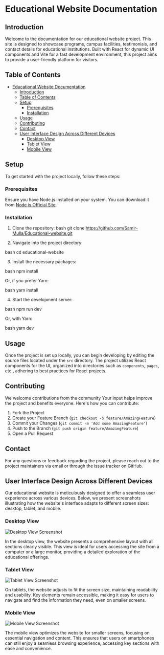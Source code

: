 # Educational Website Documentation

## Introduction

Welcome to the documentation for our educational website project. This site is designed to showcase programs, campus facilities, testimonials, and contact details for educational institutions. Built with React for dynamic UI components and Vite for a fast development environment, this project aims to provide a user-friendly platform for visitors.

## Table of Contents

- [Educational Website Documentation](#educational-website-documentation)
  - [Introduction](#introduction)
  - [Table of Contents](#table-of-contents)
  - [Setup](#setup)
    - [Prerequisites](#prerequisites)
    - [Installation](#installation)
  - [Usage](#usage)
  - [Contributing](#contributing)
  - [Contact](#contact)
  - [User Interface Design Across Different Devices](#user-interface-design-across-different-devices)
    - [Desktop View](#desktop-view)
    - [Tablet View](#tablet-view)
    - [Mobile View](#mobile-view)

## Setup

To get started with the project locally, follow these steps:

### Prerequisites

Ensure you have Node.js installed on your system. You can download it from [Node.js Official Site](https://nodejs.org/).

### Installation

1. Clone the repository:
   bash git clone https://github.com/Samir-Mulla/Educational-website.git

2. Navigate into the project directory:

bash cd educational-website

3. Install the necessary packages:

bash npm install

Or, if you prefer Yarn:

bash yarn install

4. Start the development server:

bash npm run dev

Or, with Yarn:

bash yarn dev

## Usage

Once the project is set up locally, you can begin developing by editing the source files located under the `src` directory. The project utilizes React components for the UI, organized into directories such as `components`, `pages`, etc., adhering to best practices for React projects.

## Contributing

We welcome contributions from the community Your input helps improve the project and benefits everyone. Here's how you can contribute:

1. Fork the Project
2. Create your Feature Branch (`git checkout -b feature/AmazingFeature`)
3. Commit your Changes (`git commit -m 'Add some AmazingFeature'`)
4. Push to the Branch (`git push origin feature/AmazingFeature`)
5. Open a Pull Request

## Contact

For any questions or feedback regarding the project, please reach out to the project maintainers via email or through the issue tracker on GitHub.

## User Interface Design Across Different Devices

Our educational website is meticulously designed to offer a seamless user experience across various devices. Below, we present screenshots illustrating how the website's interface adapts to different screen sizes: desktop, tablet, and mobile.

### Desktop View

![Desktop View Screenshot](public/desktop-view.avif)

In the desktop view, the website presents a comprehensive layout with all sections clearly visible. This view is ideal for users accessing the site from a computer or a large monitor, providing a detailed exploration of the educational offerings.

### Tablet View

![Tablet View Screenshot](public/tablet-view.avif)

On tablets, the website adjusts to fit the screen size, maintaining readability and usability. Key elements remain accessible, making it easy for users to navigate and find the information they need, even on smaller screens.

### Mobile View

![Mobile View Screenshot](public/mobile-view.avif)

The mobile view optimizes the website for smaller screens, focusing on essential navigation and content. This ensures that users on smartphones can still enjoy a seamless browsing experience, accessing key sections with ease and convenience.


